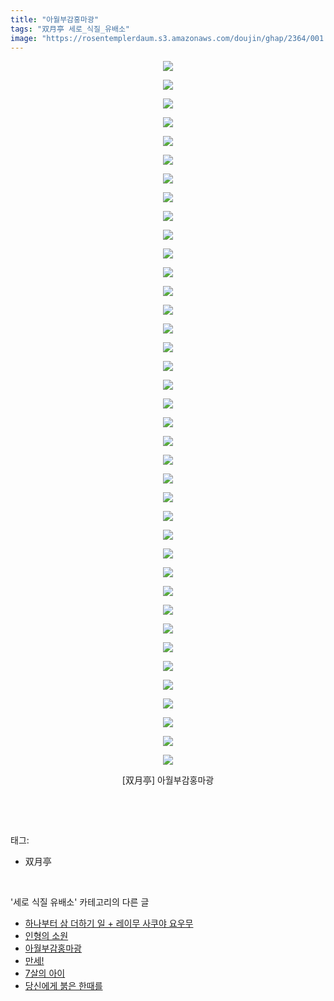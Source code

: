 ```yaml
---
title: "아월부감홍마광"
tags: "双月亭 세로_식질_유배소"
image: "https://rosentemplerdaum.s3.amazonaws.com/doujin/ghap/2364/001.jpg"
---
```

<div class="article">
<p style="text-align: center; clear: none; float: none;"><img src="{{ site.imgserver10 }}/ghap/2364/001.jpg"/></p>
<p style="text-align: center; clear: none; float: none;"><img src="{{ site.imgserver10 }}/ghap/2364/002.jpg"/></p>
<p style="text-align: center; clear: none; float: none;"><img src="{{ site.imgserver10 }}/ghap/2364/003.jpg"/></p>
<p style="text-align: center; clear: none; float: none;"><img src="{{ site.imgserver10 }}/ghap/2364/004.jpg"/></p>
<p style="text-align: center; clear: none; float: none;"><img src="{{ site.imgserver10 }}/ghap/2364/005.jpg"/></p>
<p style="text-align: center; clear: none; float: none;"><img src="{{ site.imgserver10 }}/ghap/2364/006.jpg"/></p>
<p style="text-align: center; clear: none; float: none;"><img src="{{ site.imgserver10 }}/ghap/2364/007.jpg"/></p>
<p style="text-align: center; clear: none; float: none;"><img src="{{ site.imgserver10 }}/ghap/2364/008.jpg"/></p>
<p style="text-align: center; clear: none; float: none;"><img src="{{ site.imgserver10 }}/ghap/2364/009.jpg"/></p>
<p style="text-align: center; clear: none; float: none;"><img src="{{ site.imgserver10 }}/ghap/2364/010.jpg"/></p>
<p style="text-align: center; clear: none; float: none;"><img src="{{ site.imgserver10 }}/ghap/2364/011.jpg"/></p>
<p style="text-align: center; clear: none; float: none;"><img src="{{ site.imgserver10 }}/ghap/2364/012.jpg"/></p>
<p style="text-align: center; clear: none; float: none;"><img src="{{ site.imgserver10 }}/ghap/2364/013.jpg"/></p>
<p style="text-align: center; clear: none; float: none;"><img src="{{ site.imgserver10 }}/ghap/2364/014.jpg"/></p>
<p style="text-align: center; clear: none; float: none;"><img src="{{ site.imgserver10 }}/ghap/2364/015.jpg"/></p>
<p style="text-align: center; clear: none; float: none;"><img src="{{ site.imgserver10 }}/ghap/2364/016.jpg"/></p>
<p style="text-align: center; clear: none; float: none;"><img src="{{ site.imgserver10 }}/ghap/2364/017.jpg"/></p>
<p style="text-align: center; clear: none; float: none;"><img src="{{ site.imgserver10 }}/ghap/2364/018.jpg"/></p>
<p style="text-align: center; clear: none; float: none;"><img src="{{ site.imgserver10 }}/ghap/2364/019.jpg"/></p>
<p style="text-align: center; clear: none; float: none;"><img src="{{ site.imgserver10 }}/ghap/2364/020.jpg"/></p>
<p style="text-align: center; clear: none; float: none;"><img src="{{ site.imgserver10 }}/ghap/2364/021.jpg"/></p>
<p style="text-align: center; clear: none; float: none;"><img src="{{ site.imgserver10 }}/ghap/2364/022.jpg"/></p>
<p style="text-align: center; clear: none; float: none;"><img src="{{ site.imgserver10 }}/ghap/2364/023.jpg"/></p>
<p style="text-align: center; clear: none; float: none;"><img src="{{ site.imgserver10 }}/ghap/2364/024.jpg"/></p>
<p style="text-align: center; clear: none; float: none;"><img src="{{ site.imgserver10 }}/ghap/2364/025.jpg"/></p>
<p style="text-align: center; clear: none; float: none;"><img src="{{ site.imgserver10 }}/ghap/2364/026.jpg"/></p>
<p style="text-align: center; clear: none; float: none;"><img src="{{ site.imgserver10 }}/ghap/2364/027.jpg"/></p>
<p style="text-align: center; clear: none; float: none;"><img src="{{ site.imgserver10 }}/ghap/2364/028.jpg"/></p>
<p style="text-align: center; clear: none; float: none;"><img src="{{ site.imgserver10 }}/ghap/2364/029.jpg"/></p>
<p style="text-align: center; clear: none; float: none;"><img src="{{ site.imgserver10 }}/ghap/2364/030.jpg"/></p>
<p style="text-align: center; clear: none; float: none;"><img src="{{ site.imgserver10 }}/ghap/2364/031.jpg"/></p>
<p style="text-align: center; clear: none; float: none;"><img src="{{ site.imgserver10 }}/ghap/2364/032.jpg"/></p>
<p style="text-align: center; clear: none; float: none;"><img src="{{ site.imgserver10 }}/ghap/2364/033.jpg"/></p>
<p style="text-align: center; clear: none; float: none;"><img src="{{ site.imgserver10 }}/ghap/2364/034.jpg"/></p>
<p style="text-align: center; clear: none; float: none;"><img src="{{ site.imgserver10 }}/ghap/2364/035.jpg"/></p>
<p style="text-align: center; clear: none; float: none;"><img src="{{ site.imgserver10 }}/ghap/2364/036.jpg"/></p>
<p style="text-align: center; clear: none; float: none;"><img src="{{ site.imgserver10 }}/ghap/2364/037.jpg"/></p>
<p style="text-align: center; clear: none; float: none;"><img src="{{ site.imgserver10 }}/ghap/2364/038.jpg"/></p>
<p style="text-align: center; clear: none; float: none;">[双月亭] 아월부감홍마광</p>
<p><br/></p>
</div><br/>
<div class="tagTrail">
<p>태그: </p>
<ul>
<li>双月亭</li>
</ul>
</div><br/>
<div class="another">
<p>'세로 식질 유배소' 카테고리의 다른 글</p>
<ul>
<li><a href="/ghap_4009">하나부터 삼 더하기 일 + 레이무 사쿠야 요우무</a></li>
<li><a href="/ghap_2609">인형의 소원</a></li>
<li><a href="/ghap_2364">아월부감홍마광</a></li>
<li><a href="/ghap_2233">만세!</a></li>
<li><a href="/ghap_2130">7살의 아이</a></li>
<li><a href="/ghap_1996">당신에게 붉은 한때를</a></li>
</ul>
</div><br/>
<div class="cb_module cb_fluid">
<div class="cb_wrt cb_profile">
</div><!-- commentList close -->
</div><br/>
